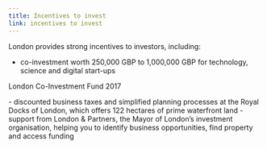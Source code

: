 ```yaml
---
title: Incentives to invest
link: incentives to invest
---
```

London provides strong incentives to investors, including:


- co-investment worth 250,000 GBP to 1,000,000 GBP for technology, science and digital start-ups
<div class="region--small-text"><p>London Co-Investment Fund 2017</p></div>
- discounted business taxes and simplified planning processes at the Royal Docks of London, which offers 122 hectares of prime waterfront land
- support from London & Partners, the Mayor of London’s investment organisation, helping you to identify business opportunities, find property and access funding
